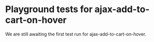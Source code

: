# Playground tests for ajax-add-to-cart-on-hover
We are still awaiting the first test run for ajax-add-to-cart-on-hover.
